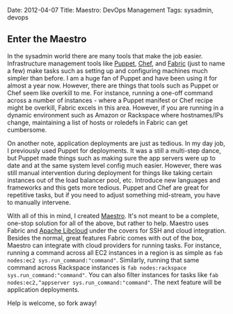 Date: 2012-04-07
Title: Maestro: DevOps Management
Tags: sysadmin, devops

## Enter the Maestro

In the sysadmin world there are many tools that make the job easier.  Infrastructure management tools like [Puppet](http://puppetlabs.com), [Chef](http://www.opscode.com/chef/), and [Fabric](http://fabfile.org) (just to name a few) make tasks such as setting up and configuring machines much simpler than before.  I am a huge fan of Puppet and have been using it for almost a year now.  However, there are things that tools such as Puppet or Chef seem like overkill to me.  For instance, running a one-off command across a number of instances - where a Puppet manifest or Chef recipe might be overkill, Fabric excels in this area.  However, if you are running in a dynamic environment such as Amazon or Rackspace where hostnames/IPs change, maintaining a list of hosts or roledefs in Fabric can get cumbersome.

On another note, application deployments are just as tedious.  In my day job, I previously used Puppet for deployments.  It was a still a multi-step dance, but Puppet made things such as making sure the app servers were up to date and at the same system level config much easier. However, there was still manual intervention during deployment for things like taking certain instances out of the load balancer pool, etc.  Introduce new languages and frameworks and this gets more tedious.  Puppet and Chef are great for repetitive tasks, but if you need to adjust something mid-stream, you have to manually intervene.

With all of this in mind, I created [Maestro](https://github.com/ehazlett/maestro).  It's not meant to be a complete, one-stop solution for all of the above, but rather to help.  Maestro uses Fabric and [Apache Libcloud](http://libcloud.apache.org/) under the covers for SSH and cloud integration.  Besides the normal, great features Fabric comes with out of the box, Maestro can integrate with cloud providers for running tasks.  For instance, running a command across all EC2 instances in a region is as simple as `fab nodes:ec2 sys.run_command:"command"`.  Similarly, running that same command across Rackspace instances is `fab nodes:rackspace sys.run_command:"command"`.  You can also filter instances for tasks like `fab nodes:ec2,^appserver sys.run_command:"command"`.  The next feature will be application deployments.

Help is welcome, so fork away!

